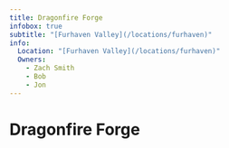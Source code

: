 ```yaml
---
title: Dragonfire Forge
infobox: true
subtitle: "[Furhaven Valley](/locations/furhaven)"
info:
  Location: "[Furhaven Valley](/locations/furhaven)"
  Owners:
    - Zach Smith
    - Bob
    - Jon
---
```


# Dragonfire Forge